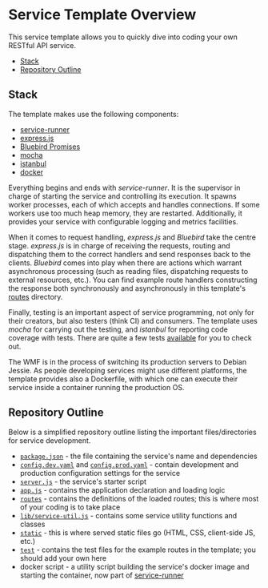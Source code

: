 # Service Template Overview

This service template allows you to quickly dive into coding your own RESTful API
service.

- [Stack](#stack)
- [Repository Outline](#repository-outline)

## Stack

The template makes use the following components:

- [service-runner](https://github.com/wikimedia/service-runner)
- [express.js](http://expressjs.com/)
- [Bluebird Promises](https://github.com/petkaantonov/bluebird)
- [mocha](http://mochajs.org/)
- [istanbul](https://github.com/gotwarlost/istanbul)
- [docker](https://www.docker.com/)

Everything begins and ends with *service-runner*. It is the supervisor in charge
of starting the service and controlling its execution. It spawns worker
processes, each of which accepts and handles connections. If some workers use
too much heap memory, they are restarted. Additionally, it provides your service
with configurable logging and metrics facilities.

When it comes to request handling, *express.js* and *Bluebird* take the centre
stage. *express.js* is in charge of receiving the requests,  routing and
dispatching them to the correct handlers and send responses back to the clients.
*Bluebird* comes into play when there are actions which warrant asynchronous
processing (such as reading files, dispatching requests to external resources,
etc.). You can find example route handlers constructing the response both
synchronously and asynchronously in this template's [routes](../routes/)
directory.

Finally, testing is an important aspect of service programming, not only for
their creators, but also testers (think CI) and consumers. The template uses
*mocha* for carrying out the testing, and *istanbul* for reporting code coverage
with tests. There are quite a few tests [available](../test/) for you to check
out.

The WMF is in the process of switching its production servers to Debian Jessie.
As people developing services might use different platforms, the template
provides also a Dockerfile, with which one can execute their service inside a
container running the production OS.

## Repository Outline

Below is a simplified repository outline listing the important files/directories
for service development.

- [`package.json`](../package.json) - the file containing the service's name and
  dependencies
- [`config.dev.yaml`](../config.dev.yaml) and
  [`config.prod.yaml`](../config.prod.yaml) - contain development and production
  configuration settings for the service
- [`server.js`](../server.js) - the service's starter script
- [`app.js`](../app.js) - contains the application declaration and loading logic
- [`routes`](../routes/) - contains the definitions of the loaded routes; this
  is where most of your coding is to take place
- [`lib/service-util.js`](../lib/service-util.js) - contains some service
  utility functions and classes
- [`static`](../static/) - this is where served static files go (HTML, CSS,
  client-side JS, etc.)
- [`test`](../test/) - contains the test files for the example routes in the
  template; you should add your own here
- docker script - a utility script building the service's docker image and
  starting the container, now part of [service-runner](wikimedia/service-runner)

